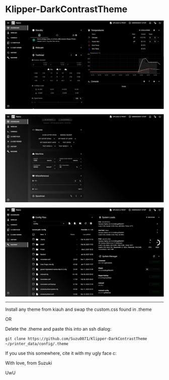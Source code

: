 # Klipper-DarkContrastTheme
![](./screenshot-1.png)

![](./screenshot-2.png)

![](./screenshot-3.png)
_________________________________________________
Install any theme from kiauh and swap the custom.css found in .theme

OR

Delete the .theme and paste this into an ssh dialog:


```
git clone https://github.com/Suzu0071/Klipper-DarkContrastTheme ~/printer_data/config/.theme
```

If you use this somewhere, cite it with my ugly face c:

With love, from Suzuki

UwU
